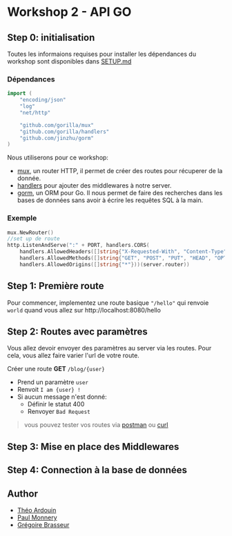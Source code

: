 # Workshop 2 - API GO

## Step 0: initialisation
Toutes les informaions requises pour installer les dépendances du workshop sont disponibles dans [SETUP.md](./SETUP.md)


<!-- ### Comment marche un server asynchrone
set up de **route** au travers d'un router puis **listenAndServe** -->

### Dépendances
```go
import (
    "encoding/json"
    "log"
    "net/http"

    "github.com/gorilla/mux"
    "github.com/gorilla/handlers"
    "github.com/jinzhu/gorm"
)
```

Nous utiliserons pour ce workshop:
- [mux](https://www.gorillatoolkit.org/pkg/mux), un router HTTP, il permet de créer des routes pour récuperer de la donnée.
- [handlers](https://www.gorillatoolkit.org/pkg/handlers) pour ajouter des middlewares à notre server.
- [gorm](https://gorm.io/docs/), un ORM pour Go. Il nous permet de faire des recherches dans les bases de données sans avoir à écrire les requêtes SQL à la main.



### Exemple

```go
mux.NewRouter()
//set up de route
http.ListenAndServe(":" + PORT, handlers.CORS(
    handlers.AllowedHeaders([]string{"X-Requested-With", "Content-Type", "Authorization"}),
    handlers.AllowedMethods([]string{"GET", "POST", "PUT", "HEAD", "OPTIONS"}),
    handlers.AllowedOrigins([]string{"*"}))(server.router))
```

## Step 1: Première route

Pour commencer, implementez une route basique `"/hello"` qui renvoie `world` quand vous allez sur http://localhost:8080/hello

## Step 2: Routes avec paramètres

Vous allez devoir envoyer des paramètres au server via les routes. Pour cela, vous allez faire varier l'url de votre route.

Créer une route **GET** `/blog/{user}`
- Prend un paramètre `user`
- Renvoit `I am {user} !`
- Si aucun message n'est donné:
  - Définir le statut 400
  - Renvoyer `Bad Request`


> vous pouvez tester vos routes via [postman](https://learning.postman.com/docs/postman/launching-postman/introduction/) ou [curl](https://flaviocopes.com/http-curl/)

## Step 3: Mise en place des Middlewares

<!-- middleware classique check le mux -> pair passe / impair -> error -->

## Step 4: Connection à la base de données
<!--
### part 1: methode **GET** sur une **DB**

faite une methode **GET** pour recuperé les users de la **DB** donné dans le sujet


### part 2: methode **POST** sur une **DB**

faite une methode **POST** pour rajouter des users dans la **DB** donné dans le sujet
 -->

## Author
- [Théo Ardouin](https://github.com/CrystallizedYou/)
- [Paul Monnery](https://github.com/PaulMonnery/)
- [Grégoire Brasseur](https://github.com/lerimeur/)